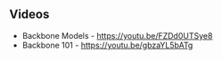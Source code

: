 ## Videos

* Backbone Models - https://youtu.be/FZDd0UTSye8
* Backbone 101 - https://youtu.be/gbzaYL5bATg
